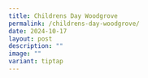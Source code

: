 ```yaml
---
title: Childrens Day Woodgrove
permalink: /childrens-day-woodgrove/
date: 2024-10-17
layout: post
description: ""
image: ""
variant: tiptap
---
```


